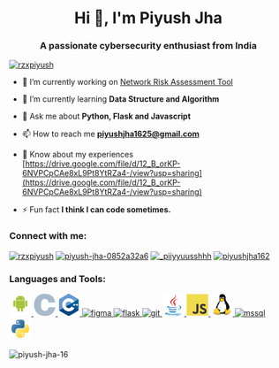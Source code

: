 <h1 align="center">Hi 👋, I'm Piyush Jha</h1>
<h3 align="center">A passionate cybersecurity enthusiast from India</h3>

<p align="left"> <a href="https://twitter.com/rzxpiyuh" target="blank"><img src="https://img.shields.io/twitter/follow/rzxpiyush?logo=twitter&style=for-the-badge" alt="rzxpiyush" /></a> </p>

- 🔭 I’m currently working on [Network Risk Assessment Tool](https://github.com/piyush-jha-16/Network-Risk-Assessment-Tool)

- 🌱 I’m currently learning **Data Structure and Algorithm**

- 💬 Ask me about **Python, Flask and Javascript**

- 📫 How to reach me **piyushjha1625@gmail.com**

- 📄 Know about my experiences [https://drive.google.com/file/d/12_B_orKP-6NVPCpCAe8xL9Pt8YtRZa4-/view?usp=sharing](https://drive.google.com/file/d/12_B_orKP-6NVPCpCAe8xL9Pt8YtRZa4-/view?usp=sharing)

- ⚡ Fun fact **I think I can code sometimes.**

<h3 align="left">Connect with me:</h3>
<p align="left">
<a href="https://twitter.com/rzxpiyush" target="blank"><img align="center" src="https://raw.githubusercontent.com/rahuldkjain/github-profile-readme-generator/master/src/images/icons/Social/twitter.svg" alt="rzxpiyush" height="30" width="40" /></a>
<a href="https://linkedin.com/in/piyush-jha-0852a32a6" target="blank"><img align="center" src="https://raw.githubusercontent.com/rahuldkjain/github-profile-readme-generator/master/src/images/icons/Social/linked-in-alt.svg" alt="piyush-jha-0852a32a6" height="30" width="40" /></a>
<a href="https://instagram.com/_piiyyuusshhh" target="blank"><img align="center" src="https://raw.githubusercontent.com/rahuldkjain/github-profile-readme-generator/master/src/images/icons/Social/instagram.svg" alt="_piiyyuusshhh" height="30" width="40" /></a>
<a href="https://www.leetcode.com/piyushjha162" target="blank"><img align="center" src="https://raw.githubusercontent.com/rahuldkjain/github-profile-readme-generator/master/src/images/icons/Social/leet-code.svg" alt="piyushjha162" height="30" width="40" /></a>
</p>

<h3 align="left">Languages and Tools:</h3>
<p align="left"> <a href="https://developer.android.com" target="_blank" rel="noreferrer"> <img src="https://raw.githubusercontent.com/devicons/devicon/master/icons/android/android-original-wordmark.svg" alt="android" width="40" height="40"/> </a> <a href="https://www.cprogramming.com/" target="_blank" rel="noreferrer"> <img src="https://raw.githubusercontent.com/devicons/devicon/master/icons/c/c-original.svg" alt="c" width="40" height="40"/> </a> <a href="https://www.w3schools.com/cpp/" target="_blank" rel="noreferrer"> <img src="https://raw.githubusercontent.com/devicons/devicon/master/icons/cplusplus/cplusplus-original.svg" alt="cplusplus" width="40" height="40"/> </a> <a href="https://www.figma.com/" target="_blank" rel="noreferrer"> <img src="https://www.vectorlogo.zone/logos/figma/figma-icon.svg" alt="figma" width="40" height="40"/> </a> <a href="https://flask.palletsprojects.com/" target="_blank" rel="noreferrer"> <img src="https://www.vectorlogo.zone/logos/pocoo_flask/pocoo_flask-icon.svg" alt="flask" width="40" height="40"/> </a> <a href="https://git-scm.com/" target="_blank" rel="noreferrer"> <img src="https://www.vectorlogo.zone/logos/git-scm/git-scm-icon.svg" alt="git" width="40" height="40"/> </a> <a href="https://www.java.com" target="_blank" rel="noreferrer"> <img src="https://raw.githubusercontent.com/devicons/devicon/master/icons/java/java-original.svg" alt="java" width="40" height="40"/> </a> <a href="https://developer.mozilla.org/en-US/docs/Web/JavaScript" target="_blank" rel="noreferrer"> <img src="https://raw.githubusercontent.com/devicons/devicon/master/icons/javascript/javascript-original.svg" alt="javascript" width="40" height="40"/> </a> <a href="https://www.linux.org/" target="_blank" rel="noreferrer"> <img src="https://raw.githubusercontent.com/devicons/devicon/master/icons/linux/linux-original.svg" alt="linux" width="40" height="40"/> </a> <a href="https://www.microsoft.com/en-us/sql-server" target="_blank" rel="noreferrer"> <img src="https://www.svgrepo.com/show/303229/microsoft-sql-server-logo.svg" alt="mssql" width="40" height="40"/> </a> <a href="https://www.python.org" target="_blank" rel="noreferrer"> <img src="https://raw.githubusercontent.com/devicons/devicon/master/icons/python/python-original.svg" alt="python" width="40" height="40"/> </a> </p>

<p><img align="center" src="https://github-readme-streak-stats.herokuapp.com/?user=piyush-jha-16&" alt="piyush-jha-16" /></p>
